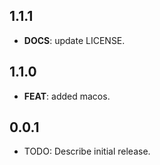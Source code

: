 ## 1.1.1

 - **DOCS**: update LICENSE.

## 1.1.0

 - **FEAT**: added macos.

## 0.0.1

* TODO: Describe initial release.
